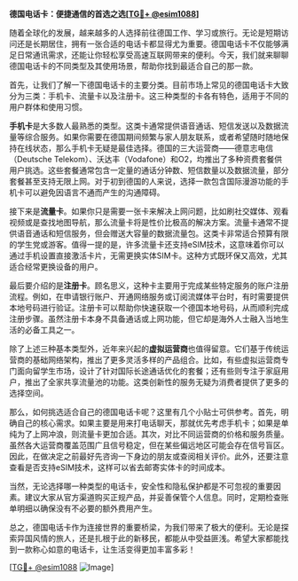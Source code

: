 **德国电话卡：便捷通信的首选之选[[TG💪+ @esim1088](https://t.me/s/esim1088)]**

随着全球化的发展，越来越多的人选择前往德国工作、学习或旅行。无论是短期访问还是长期居住，拥有一张合适的电话卡都显得尤为重要。德国电话卡不仅能够满足日常通讯需求，还能让你轻松享受高速互联网带来的便利。今天，我们就来聊聊德国电话卡的不同类型及其使用场景，帮助你找到最适合自己的那一款。

首先，让我们了解一下德国电话卡的主要分类。目前市场上常见的德国电话卡大致分为三类：手机卡、流量卡以及注册卡。这三种类型的卡各有特色，适用于不同的用户群体和使用习惯。

**手机卡**是大多数人最熟悉的类型。这类卡通常提供语音通话、短信发送以及数据流量等综合服务。如果你需要在德国期间频繁与家人朋友联系，或者希望随时随地保持在线状态，那么手机卡无疑是最佳选择。德国的三大运营商——德意志电信（Deutsche Telekom）、沃达丰（Vodafone）和O2，均推出了多种资费套餐供用户挑选。这些套餐通常包含一定量的通话分钟数、短信数量以及数据流量，部分套餐甚至支持无限上网。对于初到德国的人来说，选择一款包含国际漫游功能的手机卡可以避免因语言不通而产生的沟通障碍。

接下来是**流量卡**。如果你只是需要一张卡来解决上网问题，比如刷社交媒体、观看视频或是查找地图导航，那么流量卡将是性价比极高的解决方案。流量卡通常不提供语音通话和短信服务，但会赠送大容量的数据流量包。这类卡非常适合预算有限的学生党或游客。值得一提的是，许多流量卡还支持eSIM技术，这意味着你可以通过手机设置直接激活卡片，无需更换实体SIM卡。这种方式既环保又高效，尤其适合经常更换设备的用户。

最后要介绍的是**注册卡**。顾名思义，这种卡主要用于完成某些特定服务的账户注册流程。例如，在申请银行账户、开通网络服务或订阅流媒体平台时，有时需要提供本地号码进行验证。注册卡可以帮助你快速获取一个德国本地号码，从而顺利完成注册步骤。虽然注册卡本身不具备通话或上网功能，但它却是海外人士融入当地生活的必备工具之一。

除了上述三种基本类型外，近年来兴起的**虚拟运营商**也值得留意。它们基于传统运营商的基础网络架构，推出了更多灵活多样的产品组合。比如，有些虚拟运营商专门面向留学生市场，设计了针对国际长途通话优化的套餐；还有些则专注于家庭用户，推出了全家共享流量池的功能。这类创新性的服务无疑为消费者提供了更多的选择空间。

那么，如何挑选适合自己的德国电话卡呢？这里有几个小贴士可供参考。首先，明确自己的核心需求。如果主要是用来打电话聊天，那就优先考虑手机卡；如果是单纯为了上网冲浪，则流量卡更加合适。其次，对比不同运营商的价格和服务质量。虽然各大运营商覆盖范围广且信号稳定，但在某些偏远地区可能会存在信号盲区。因此，在做决定之前最好先咨询一下身边的朋友或查阅相关评价。此外，还要注意查看是否支持eSIM技术，这样可以省去邮寄实体卡的时间成本。

当然，无论选择哪一种类型的电话卡，安全性和隐私保护都是不可忽视的重要因素。建议大家从官方渠道购买正规产品，并妥善保管个人信息。同时，定期检查账单明细以确保没有不必要的额外费用产生。

总之，德国电话卡作为连接世界的重要桥梁，为我们带来了极大的便利。无论是探索异国风情的旅人，还是扎根于此的新移民，都能从中受益匪浅。希望大家都能找到一款称心如意的电话卡，让生活变得更加丰富多彩！ 

[[TG💪+ @esim1088](https://t.me/s/esim1088) ![Image](https://i.postimg.cc/4NQfJmqS/Snipaste-2025-05-13-00-14-12.png)]